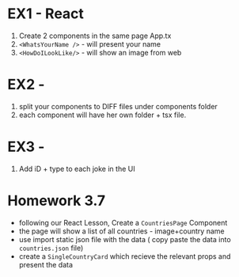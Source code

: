 # EX1 - React
1. Create 2 components in the same page App.tx
2. `<WhatsYourName />` - will present your name 
3. `<HowDoILookLike/>` - will show an image from web


# EX2 - 
1. split your components to DIFF files under components folder
2. each component will have her own folder + tsx file.

# EX3 - 
1. Add iD + type to each joke in the UI



# Homework 3.7
- following our React Lesson, Create a `CountriesPage` Component
- the page will show a list of all countries - image+country name
- use import static json file with the data ( copy paste the data into `countries.json` file)
- create a `SingleCountryCard` which recieve the relevant props and present the data 